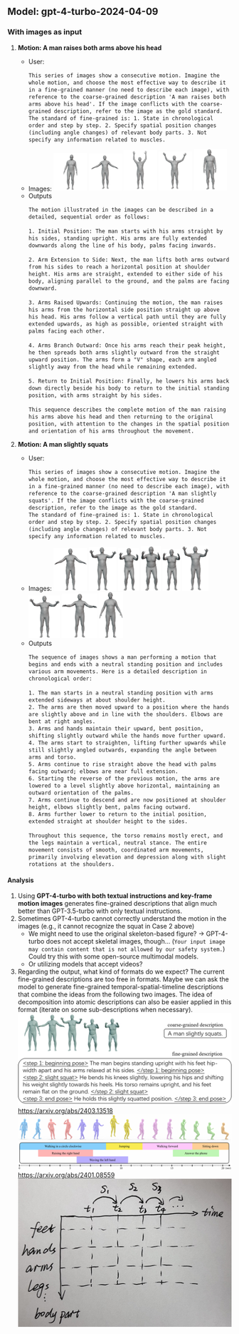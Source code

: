## Model: gpt-4-turbo-2024-04-09

### With images as input
1. **Motion: A man raises both arms above his head**
    - User:
        ```
        This series of images show a consecutive motion. Imagine the whole motion, and choose the most effective way to describe it in a fine-grained manner (no need to describe each image), with reference to the coarse-grained description 'A man raises both arms above his head'. If the image conflicts with the coarse-grained description, refer to the image as the gold standard.
        The standard of fine-grained is: 1. State in chronological order and step by step. 2. Specify spatial position changes (including angle changes) of relevant body parts. 3. Not specify any information related to muscles.
        ```
    - Images: <img src="./raise_arms/1.png" alt="drawing" width="75"/> <img src="./raise_arms/2.png" alt="drawing" width="75"/> <img src="./raise_arms/3.png" alt="drawing" width="75"/> <img src="./raise_arms/4.png" alt="drawing" width="75"/> <img src="./raise_arms/5.png" alt="drawing" width="75"/>
    - Outputs
        ```
        The motion illustrated in the images can be described in a detailed, sequential order as follows:
        
        1. Initial Position: The man starts with his arms straight by his sides, standing upright. His arms are fully extended downwards along the line of his body, palms facing inwards.
        
        2. Arm Extension to Side: Next, the man lifts both arms outward from his sides to reach a horizontal position at shoulder height. His arms are straight, extended to either side of his body, aligning parallel to the ground, and the palms are facing downward.
        
        3. Arms Raised Upwards: Continuing the motion, the man raises his arms from the horizontal side position straight up above his head. His arms follow a vertical path until they are fully extended upwards, as high as possible, oriented straight with palms facing each other.
        
        4. Arms Branch Outward: Once his arms reach their peak height, he then spreads both arms slightly outward from the straight upward position. The arms form a "V" shape, each arm angled slightly away from the head while remaining extended.
        
        5. Return to Initial Position: Finally, he lowers his arms back down directly beside his body to return to the initial standing position, with arms straight by his sides.
        
        This sequence describes the complete motion of the man raising his arms above his head and then returning to the original position, with attention to the changes in the spatial position and orientation of his arms throughout the movement.
        ```

2. **Motion: A man slightly squats**
    - User:
        ```
        This series of images show a consecutive motion. Imagine the whole motion, and choose the most effective way to describe it in a fine-grained manner (no need to describe each image), with reference to the coarse-grained description 'A man slightly squats'. If the image conflicts with the coarse-grained description, refer to the image as the gold standard.
        The standard of fine-grained is: 1. State in chronological order and step by step. 2. Specify spatial position changes (including angle changes) of relevant body parts. 3. Not specify any information related to muscles.
        ```
    - Images: <img src="./squat/1.png" alt="drawing" width="75"/> <img src="./squat/2.png" alt="drawing" width="63"/> <img src="./squat/3.png" alt="drawing" width="47"/> <img src="./squat/4.png" alt="drawing" width="45"/> <img src="./squat/5.png" alt="drawing" width="40"/> <img src="./squat/6.png" alt="drawing" width="60"/> <img src="./squat/7.png" alt="drawing" width="70"/> <img src="./squat/8.png" alt="drawing" width="80"/> <img src="./squat/9.png" alt="drawing" width="55"/>
    - Outputs
        ```
        The sequence of images shows a man performing a motion that begins and ends with a neutral standing position and includes various arm movements. Here is a detailed description in chronological order:
        
        1. The man starts in a neutral standing position with arms extended sideways at about shoulder height.
        2. The arms are then moved upward to a position where the hands are slightly above and in line with the shoulders. Elbows are bent at right angles.
        3. Arms and hands maintain their upward, bent position, shifting slightly outward while the hands move further upward.
        4. The arms start to straighten, lifting further upwards while still slightly angled outwards, expanding the angle between arms and torso.
        5. Arms continue to rise straight above the head with palms facing outward; elbows are near full extension.
        6. Starting the reverse of the previous motion, the arms are lowered to a level slightly above horizontal, maintaining an outward orientation of the palms.
        7. Arms continue to descend and are now positioned at shoulder height, elbows slightly bent, palms facing outward.
        8. Arms further lower to return to the initial position, extended straight at shoulder height to the sides.
        
        Throughout this sequence, the torso remains mostly erect, and the legs maintain a vertical, neutral stance. The entire movement consists of smooth, coordinated arm movements, primarily involving elevation and depression along with slight rotations at the shoulders.
        ```

#### Analysis
1. Using **GPT-4-turbo with both textual instructions and key-frame motion images** generates fine-grained descriptions that align much better than GPT-3.5-turbo with only textual instructions.
2. Sometimes GPT-4-turbo cannot correctly understand the motion in the images (e.g., it cannot recognize the squat in Case 2 above)
    - We might need to use the original skeleton-based figure? -> GPT-4-turbo does not accept skeletal images, though... (`Your input image may contain content that is not allowed by our safety system.`) Could try this with some open-source multimodal models.
    - Or utilizing models that accept videos?
3. Regarding the output, what kind of formats do we expect? The current fine-grained descriptions are too free in formats. Maybe we can ask the model to generate fine-grained temporal-spatial-timeline descriptions that combine the ideas from the following two images. The idea of decomposition into atomic descriptions can also be easier applied in this format (iterate on some sub-descriptions when necessary).
<img src="finemotiondiffuse.jpg" alt="drawing"/>https://arxiv.org/abs/2403.13518 <img src="multi_timeline.png" alt="drawing"/>
https://arxiv.org/abs/2401.08559 <img src="motion_representation.jpg" alt="drawing"/>